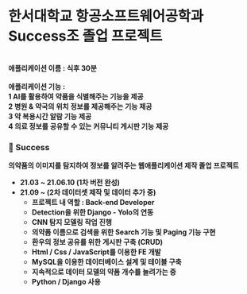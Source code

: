 <h1>한서대학교 항공소프트웨어공학과 <strong>Success<strong>조 졸업 프로젝트</h1><br>
애플리케이션 이름 : 식후 30분<br>
<br>
애플리케이션 기능 :<br>
	1	AI를 활용하여 약품을 식별해주는 기능을 제공<br>
	2	병원 & 약국의 위치 정보를 제공해주는 기능 제공<br>
	3	약 복용시간 알람 기능 제공<br>
	4	의료 정보를 공유할 수 있는 커뮤니티 게시판 기능 제공<br>

	
### 💊 Success

의약품의 이미지를 탐지하여 정보를 알려주는 웹애플리케이션 제작 졸업 프로젝트

- 21.03 ~ 21.06.10  (1차 버전 완성)
- 21.09 ~ 	    (2차 데이터셋 제작 및 데이터 추가 중)
    - 프로젝트 내 역할 : Back-end Developer
    - Detection을 위한 Django - Yolo의 연동
    - CNN 탐지 모델링 작업 진행
    - 의약품 이름으로 검색을 위한 Search 기능 및 Paging 기능 구현
    - 환우의 정보 공유를 위한 게시판 구축 (CRUD)
    - Html / Css / JavaScript를 이용한 FE 개발
    - MySQL을 이용한 데이터베이스 설계 및 테이블 구축
    - 지속적으로 데이터 모델의 약품 개수를 늘려가는 중
    - Python / Django 사용
